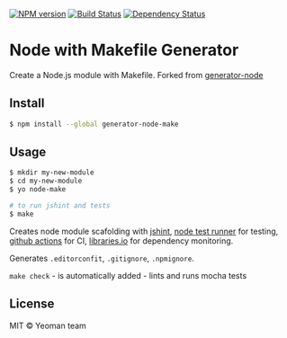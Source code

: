 [![NPM version][npm-image]][npm-url]
[![Build Status][build-image]][build-url]
[![Dependency Status][deps-image]][deps-url]

# Node with Makefile Generator

Create a Node.js module with Makefile. Forked from [generator-node]

## Install

```sh
$ npm install --global generator-node-make
```

## Usage

```sh
$ mkdir my-new-module
$ cd my-new-module
$ yo node-make

# to run jshint and tests
$ make
```

Creates node module scafolding with [jshint], [node test runner] for testing, [github actions] for CI,
[libraries.io] for dependency monitoring.

Generates `.editorconfit`, `.gitignore`, `.npmignore`.

`make check` - is automatically added - lints and runs mocha tests

## License

MIT © Yeoman team

[generator-node]: https://www.npmjs.com/package/generator-node
[jshint]: http://jshint.com
[node test runner]: https://nodejs.org/api/test.html
[libraries.io]: https://libraries.io
[github actions]: https://github.com/features/actions

[npm-image]: https://img.shields.io/npm/v/generator-node-make.svg
[npm-url]: https://npmjs.org/package/generator-node-make

[build-url]: https://github.com/pirxpilot/generator-node-make/actions/workflows/check.yaml
[build-image]: https://img.shields.io/github/workflow/status/pirxpilot/generator-node-make/check

[deps-image]: https://img.shields.io/librariesio/release/npm/generator-node-make
[deps-url]: https://libraries.io/npm/generator-node-make

